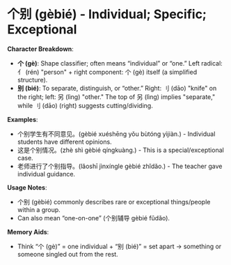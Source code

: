 # **个别 (gèbié) - Individual; Specific; Exceptional**

**Character Breakdown**:  
- **个 (gè)**: Shape classifier; often means “individual” or “one.” Left radical: 亻 (rén) "person" + right component: 个 (gè) itself (a simplified structure).  
- **别 (bié)**: To separate, distinguish, or “other.” Right: 刂 (dāo) "knife" on the right; left: 另 (lìng) "other." The top of 另 (lìng) implies "separate," while 刂 (dāo) (right) suggests cutting/dividing.

**Examples**:  
- 个别学生有不同意见。(gèbié xuéshēng yǒu bùtóng yìjiàn.) - Individual students have different opinions.  
- 这是个别情况。(zhè shì gèbié qíngkuàng.) - This is a special/exceptional case.  
- 老师进行了个别指导。(lǎoshī jìnxíngle gèbié zhǐdǎo.) - The teacher gave individual guidance.

**Usage Notes**:  
- 个别 (gèbié) commonly describes rare or exceptional things/people within a group.  
- Can also mean “one-on-one” (个别辅导 gèbié fǔdǎo).

**Memory Aids**:  
- Think “个 (gè)” = one individual + “别 (bié)” = set apart → something or someone singled out from the rest.